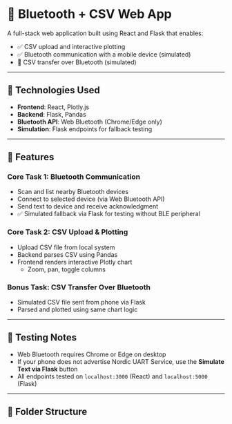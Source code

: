 # 📡 Bluetooth + CSV Web App

A full-stack web application built using React and Flask that enables:

- ✅ CSV upload and interactive plotting
- ✅ Bluetooth communication with a mobile device (simulated)
- 🌟 CSV transfer over Bluetooth (simulated)

---

## 🔧 Technologies Used

- **Frontend**: React, Plotly.js
- **Backend**: Flask, Pandas
- **Bluetooth API**: Web Bluetooth (Chrome/Edge only)
- **Simulation**: Flask endpoints for fallback testing

---

## 🚀 Features

### Core Task 1: Bluetooth Communication

- Scan and list nearby Bluetooth devices
- Connect to selected device (via Web Bluetooth API)
- Send text to device and receive acknowledgment
- ✅ Simulated fallback via Flask for testing without BLE peripheral

### Core Task 2: CSV Upload & Plotting

- Upload CSV file from local system
- Backend parses CSV using Pandas
- Frontend renders interactive Plotly chart
  - Zoom, pan, toggle columns

### Bonus Task: CSV Transfer Over Bluetooth

- Simulated CSV file sent from phone via Flask
- Parsed and plotted using same chart logic

---

## 🧪 Testing Notes

- Web Bluetooth requires Chrome or Edge on desktop
- If your phone does not advertise Nordic UART Service, use the **Simulate Text via Flask** button
- All endpoints tested on `localhost:3000` (React) and `localhost:5000` (Flask)

---

## 📂 Folder Structure



